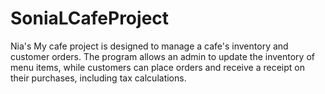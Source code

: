 # SoniaLCafeProject
Nia's My cafe project is designed to manage a cafe's inventory and customer orders. The program allows an admin to update the inventory of menu items, while customers can place orders and receive a receipt on their purchases, including tax calculations.
